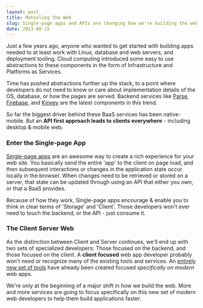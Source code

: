 ```yaml
---
layout: post
title: Retooling the Web
slug: Single-page apps and APIs are changing how we're building the web
date: 2013-08-15
---
```


Just a few years ago, anyone who wanted to get started with building apps needed
to at least work with Linux, database and web servers, and deployment tooling.
Cloud computing introduced some easy to use abstractions to these components in
the form of Infrastructure and Platforms as Services.

Time has pushed abstractions further up the stack, to a point where developers do
not need to know or care about implementation details of the OS, database, or
how the pages are served. Backend services like  [Parse](https://parse.io), 
[Firebase](https://firebase.com), and [Kinvey](http://kinvey.com) are the latest 
components in this trend.

So far the biggest driver behind these BaaS services has been native-mobile. But an __API first
approach leads to clients everywhere__ - including desktop & mobile web.


### Enter the Single-page App

[Single-page apps](http://en.wikipedia.org/wiki/Single-page_application) are an
awesome way to create a rich experience for your web site. You basically send
the entire 'app' to the client on page load, and then subsequent interactions or
changes in the application state occur locally in the browser. When changes need to be retrieved or stored 
on a server, that state can be updated through using an API that either you own,
or that a BaaS provides. 

Because of how they work, Single-page apps encourage & enable you to think in clear 
terms of 'Storage' and 'Client'. Those developers won't ever need to touch the
backend, or the API - just consume it. 

### The Client Server Web

As the distinction between Client and Server continues, we'll end up with two sets of
specialized developers: Those focused on the backend, and those focused on the
client. A __client focused__ web app developer probably won't
need or recognize many of the existing tools and services. An [entirely new set of
tools](http://yeoman.io/) have already been created focused _specifically on modern_ web
apps. 

We're only at the beginning of a major shift in how we build the web.
More and more services are going to focus specifically on this new set of modern
web developers to help them build applications faster.
